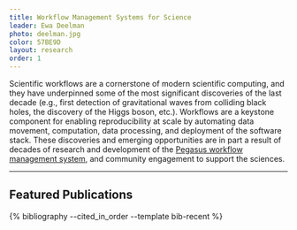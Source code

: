 ```yaml
---
title: Workflow Management Systems for Science
leader: Ewa Deelman
photo: deelman.jpg
color: 57BE9D
layout: research
order: 1
---
```


Scientific workflows are a cornerstone of modern scientific computing, and they have underpinned some of the most
significant discoveries of the last decade (e.g., first detection of gravitational waves from colliding black holes,
the discovery of the Higgs boson, etc.). Workflows are a keystone component for enabling reproducibility at scale by
automating data movement, computation, data processing, and deployment of the software stack. These discoveries and
emerging opportunities are in part a result of decades of research and development of the [Pegasus workflow
management system](https://pegasus.isi.edu), and community engagement to support the sciences.

----

## Featured Publications

<div style="display: none">
    {% cite deelman2020jocs deelman-cise-2019 deelman-fgcs-2015 %}
</div>
{% bibliography --cited_in_order --template bib-recent %}
